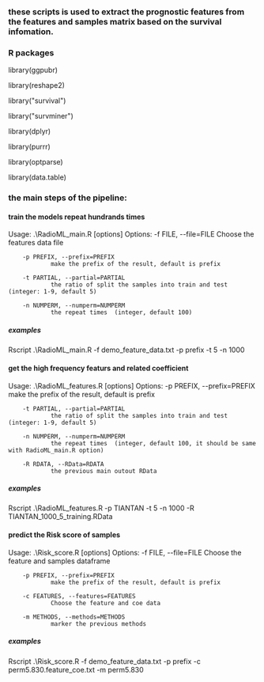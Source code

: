 
### these scripts is used to extract the prognostic features from the features and samples matrix based on the survival infomation.

###  R packages

library(ggpubr)

library(reshape2)

library("survival")

library("survminer")

library(dplyr)

library(purrr)

library(optparse)

library(data.table)


### the main steps of the pipeline:

#### train the models repeat hundrands times
Usage: .\RadioML_main.R [options]
Options:
        -f FILE, --file=FILE
                Choose the features data file

        -p PREFIX, --prefix=PREFIX
                make the prefix of the result, default is prefix

        -t PARTIAL, --partial=PARTIAL
                the ratio of split the samples into train and test (integer: 1-9, default 5)

        -n NUMPERM, --numperm=NUMPERM
                the repeat times  (integer, default 100)
##### examples
Rscript .\RadioML_main.R -f demo_feature_data.txt -p prefix -t 5 -n 1000

#### get the high frequency featurs and related coefficient
Usage: .\RadioML_features.R [options]
Options:
        -p PREFIX, --prefix=PREFIX
                make the prefix of the result, default is prefix

        -t PARTIAL, --partial=PARTIAL
                the ratio of split the samples into train and test (integer: 1-9, default 5)

        -n NUMPERM, --numperm=NUMPERM
                the repeat times  (integer, default 100, it should be same with RadioML_main.R option)

        -R RDATA, --RData=RDATA
                the previous main outout RData
##### examples
Rscript .\RadioML_features.R -p TIANTAN -t 5 -n 1000 -R TIANTAN_1000_5_training.RData


#### predict the Risk score of samples
Usage: .\Risk_score.R [options]
Options:
        -f FILE, --file=FILE
                Choose the feature and samples dataframe

        -p PREFIX, --prefix=PREFIX
                make the prefix of the result, default is prefix

        -c FEATURES, --features=FEATURES
                Choose the feature and coe data

        -m METHODS, --methods=METHODS
                marker the previous methods
##### examples
Rscript .\Risk_score.R -f demo_feature_data.txt -p prefix -c perm5.830.feature_coe.txt -m perm5.830
